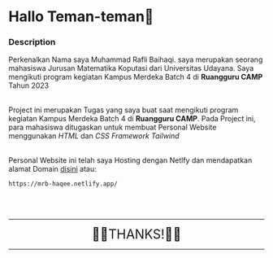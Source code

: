 # Hallo Teman-teman👋

### Description

Perkenalkan Nama saya Muhammad Rafli Baihaqi. saya merupakan seorang mahasiswa Jurusan Matematika Koputasi dari Universitas Udayana. Saya mengikuti program kegiatan Kampus Merdeka Batch 4 di **Ruangguru CAMP** Tahun 2023<br><br>

Project ini merupakan Tugas yang saya buat saat mengikuti program kegiatan Kampus Merdeka Batch 4 di **Ruangguru CAMP**. Pada Project ini, para mahasiswa ditugaskan untuk membuat Personal Website menggunakan _HTML_ dan _CSS Framework Tailwind_<br><br>

Personal Website ini telah saya Hosting dengan Netlfy dan mendapatkan alamat Domain
<a href="https://mrb-haqee.netlify.app/">disini</a> atau:

```
https://mrb-haqee.netlify.app/
```
<br>
<br>
<hr/>
<div style="font-size: 25px;text-align: center;">🎉🎉THANKS!🎉🎉</div>
<hr/>
